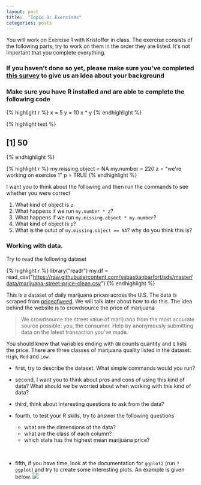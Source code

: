 ```yaml
---
layout: post
title:  "Topic 1: Exercises"
categories: posts
---
```


You will work on Exercise 1 with Kristoffer in class. The exercise consists of the following parts, try to work on them in the order they are listed. It's not important that you complete everything. 

### If you haven't done so yet, please make sure you've completed [this survey](https://sebastianbarfort.typeform.com/to/xsjlLr) to give us an idea about your background

### Make sure you have R installed and are able to complete the following code


{% highlight r %}
x = 5
y = 10
x * y
{% endhighlight %}



{% highlight text %}
## [1] 50
{% endhighlight %}



{% highlight r %}
my.missing.object = NA
my.number = 220
z = "we're working on exercise 1"
p = TRUE
{% endhighlight %}

I want you to think about the following and then run the commands to see whether you were correct

  1. What kind of object is `z`
  2. What happens if we run `my.number * z`?
  3. What happens if we run `my.missing.object * my.number`?
  4. What kind of object is `p`?
  5. What is the outut of `my.missing.object == NA`? why do you think this is?


### Working with data. 

Try to read the following dataset


{% highlight r %}
library("readr")
my.df = read_csv("https://raw.githubusercontent.com/sebastianbarfort/sds/master/data/marijuana-street-price-clean.csv")
{% endhighlight %}

This is a dataset of daily marijuana prices across the U.S. The data is scraped from [priceofweed](www.priceofweed.com). We will talk later about how to do this. The idea behind the website is to crowdsource the price of marijuana 

> We crowdsource the street value of marijuana from the most accurate source possible: you, the consumer. Help by anonymously submitting data on the latest transaction you've made. 

You should know that variables ending with `QN` counts quantity and `Q` lists the price. There are three classes of marijuana quality listed in the dataset: `High`, `Med` and `Low`. 

- first, try to describe the dataset. What simple commands would you run?

- second, I want you to think about pros and cons of using this kind of data? What should we be worried about when working with this kind of data?

- third, think about interesting questions to ask from the data?

- fourth, to test your R skills, try to answer the following questions
  - what are the dimensions of the data?
  - what are the class of each column?
  - which state has the highest mean marijuana price? 

<br>  
  
- fifth, if you have time, look at the documentation for `ggplot2` (run `?ggplot`) and try to create some interesting plots. An example is given below. 
![](/sds/figs/marijuana.png)

<!-- 

- read some data and think 
  - data from priceofweed.com
    - what are pros and cons of this kind of data?
    - are there any alternatives?
    - inflation?
  - what kind of interesting questions can we ask of this data?
  - practical
    - read the data
    - dimensions of the data
    - what are the class of each column
    - which state has highest mean marijuana price?

-inspiration
  - ggplot 

-->  
  
